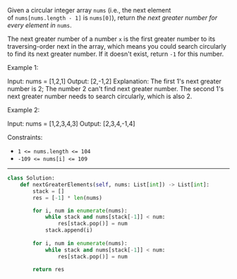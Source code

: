 Given a circular integer array `nums` (i.e., the next element of `nums[nums.length - 1]` is `nums[0]`), return _the next greater number for every element in_ `nums`.

The next greater number of a number `x` is the first greater number to its traversing-order next in the array, which means you could search circularly to find its next greater number. If it doesn't exist, return `-1` for this number.

Example 1:

Input: nums = [1,2,1]
Output: [2,-1,2]
Explanation: The first 1's next greater number is 2; 
The number 2 can't find next greater number. 
The second 1's next greater number needs to search circularly, which is also 2.

Example 2:

Input: nums = [1,2,3,4,3]
Output: [2,3,4,-1,4]

Constraints:

- `1 <= nums.length <= 104`
- `-109 <= nums[i] <= 109`

---

```python
class Solution:
    def nextGreaterElements(self, nums: List[int]) -> List[int]:
        stack = []
        res = [-1] * len(nums)

        for i, num in enumerate(nums):
            while stack and nums[stack[-1]] < num:
                res[stack.pop()] = num
            stack.append(i)
        
        for i, num in enumerate(nums):
            while stack and nums[stack[-1]] < num:
                res[stack.pop()] = num
        
        return res
```